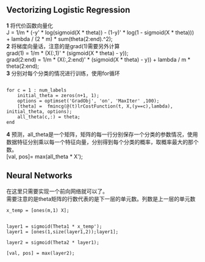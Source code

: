 ## Vectorizing Logistic Regression
**1**
将代价函数向量化  
J = 1/m * (-y' * log(sigmoid(X * theta)) - (1-y)' * log(1 - sigmoid(X * theta))) + lambda / (2 * m) * sum(theta(2:end).^2);  
**2**
将梯度向量话，注意的是grad(1)需要另外计算  
grad(1) = 1/m * (X(:,1)' * (sigmoid(X * theta) - y));  
grad(2:end) = 1/m * (X(:,2:end)' * (sigmoid(X * theta) - y)) + lambda / m * theta(2:end);  
**3**
分别对每个分类的情况进行训练，使用for循环  
```

for c = 1 : num_labels
    initial_theta = zeros(n+1, 1);
    options = optimset('GradObj', 'on', 'MaxIter' ,100);
    [theta] =  fmincg(@(t)lrCostFunction(t, X,(y==c),lambda), initial_theta, options);
    all_theta(c,:) = theta;
end

```
**4**
预测，all_theta是一个矩阵，矩阵的每一行分别保存一个分类的参数情况，使用数据特征分别乘以每一个特征向量，分别得到每个分类的概率，取概率最大的那个数。  
[val, pos]= max(all_theta * X');  


## Neural Networks
在这里只需要实现一个前向网络就可以了。  
需要注意的是theta矩阵的行数代表的是下一层的单元数。列数是上一层的单元数
```
x_temp = [ones(m,1) X];


layer1 = sigmoid(Theta1 * x_temp');
layer1 = [ones(1,size(layer1,2));layer1];

layer2 = sigmoid(Theta2 * layer1);

[val, pos] = max(layer2);
```

